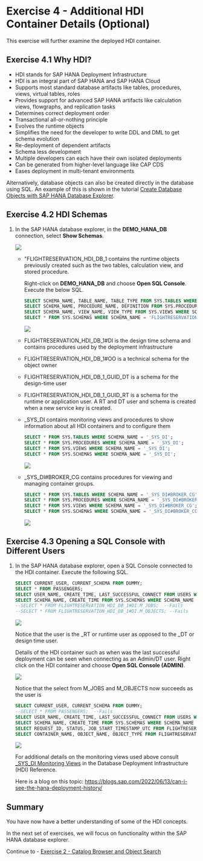 # Exercise 4 - Additional HDI Container Details (Optional)

This exercise will further examine the deployed HDI container.  

## Exercise 4.1 Why HDI?

- HDI stands for SAP HANA Deployment Infrastructure
- HDI is an integral part of SAP HANA and SAP HANA Cloud
- Supports most standard database artifacts like tables, procedures, views, virtual tables, roles
- Provides support for advanced SAP HANA artifacts like calculation views, flowgraphs, and replication tasks
- Determines correct deployment order
- Transactional all-or-nothing principle
- Evolves the runtime objects
- Simplifies the need for the developer to write DDL and DML to get schema evolution
- Re-deployment of dependent artifacts
- Schema less development
- Multiple developers can each have their own isolated deployments
- Can be generated from higher-level language like CAP CDS
- Eases deployment in multi-tenant environments

Alternatively, database objects can also be created directly in the database using SQL.  An example of this is shown in the tutorial [Create Database Objects with SAP HANA Database Explorer](https://developers.sap.com/tutorials/hana-dbx-create-schema.html).

## Exercise 4.2 HDI Schemas

1. In the SAP HANA database explorer, in the **DEMO_HANA_DB** connection, select **Show Schemas**.

    ![](images/HDI-Schemas.png)

    - "FLIGHTRESERVATION_HDI_DB_1 contains the runtime objects previously created such as the two tables, calculation view, and stored procedure.

        Right-click on **DEMO_HANA_DB** and choose **Open SQL Console**.  Execute the below SQL.

        ```SQL
        SELECT SCHEMA_NAME, TABLE_NAME, TABLE_TYPE FROM SYS.TABLES WHERE SCHEMA_NAME = 'FLIGHTRESERVATION_HDI_DB_1';
        SELECT SCHEMA_NAME, PROCEDURE_NAME, DEFINITION FROM SYS.PROCEDURES WHERE SCHEMA_NAME = 'FLIGHTRESERVATION_HDI_DB_1';
        SELECT SCHEMA_NAME, VIEW_NAME, VIEW_TYPE FROM SYS.VIEWS WHERE SCHEMA_NAME = 'FLIGHTRESERVATION_HDI_DB_1';
        SELECT * FROM SYS.SCHEMAS WHERE SCHEMA_NAME = 'FLIGHTRESERVATION_HDI_DB_1';
        ```

        ![](images/objects.png)

    - FLIGHTRESERVATION_HDI_DB_1#DI is the design time schema and contains procedures used by the deployment infrastructure 
    - FLIGHTRESERVATION_HDI_DB_1#OO is a technical schema for the object owner
    - FLIGHTRESERVATION_HDI_DB_1_GUID_DT is a schema for the design-time user
    - FLIGHTRESERVATION_HDI_DB_1_GUID_RT is a schema for the runtime or application user.  A RT and DT user and schema is created when a new service key is created.  
    - _SYS_DI contains monitoring views and procedures to show information about all HDI containers and to configure them

        ```SQL
        SELECT * FROM SYS.TABLES WHERE SCHEMA_NAME = '_SYS_DI';
        SELECT * FROM SYS.PROCEDURES WHERE SCHEMA_NAME = '_SYS_DI';
        SELECT * FROM SYS.VIEWS WHERE SCHEMA_NAME = '_SYS_DI';
        SELECT * FROM SYS.SCHEMAS WHERE SCHEMA_NAME = '_SYS_DI';
        ```

        ![](images/sysdi.png)

    - _SYS_DI#BROKER_CG contains procedures for viewing and managing container groups.

        ```SQL
        SELECT * FROM SYS.TABLES WHERE SCHEMA_NAME = '_SYS_DI#BROKER_CG';
        SELECT * FROM SYS.PROCEDURES WHERE SCHEMA_NAME = '_SYS_DI#BROKER_CG';
        SELECT * FROM SYS.VIEWS WHERE SCHEMA_NAME = '_SYS_DI#BROKER_CG';
        SELECT * FROM SYS.SCHEMAS WHERE SCHEMA_NAME = '_SYS_DI#BROKER_CG';
        ```

        ![](images/cg.png)

## Exercise 4.3 Opening a SQL Console with Different Users

1.  In the SAP HANA database explorer, open a SQL Console connected to the HDI container.  Execute the following SQL.

    ```SQL
    SELECT CURRENT_USER, CURRENT_SCHEMA FROM DUMMY;
    SELECT * FROM PASSENGERS;
    SELECT USER_NAME, CREATE_TIME, LAST_SUCCESSFUL_CONNECT FROM USERS WHERE USER_NAME LIKE '%FLIGHT%';
    SELECT SCHEMA_NAME, CREATE_TIME FROM SYS.SCHEMAS WHERE SCHEMA_NAME LIKE '%FLIGHT%';
    --SELECT * FROM FLIGHTRESERVATION_HDI_DB_1#DI.M_JOBS;  --Fails
    --SELECT * FROM FLIGHTRESERVATION_HDI_DB_1#DI.M_OBJECTS; --Fails
    ```
    
    ![](images/rt-user.png)

    Notice that the user is the _RT or runtime user as opposed to the _DT or design time user.

    Details of the HDI container such as when was the last successful deployment can be seen when connecting as an Admin/DT user.  Right click on the HDI container and choose **Open SQL Console (ADMIN)**.

    ![](images/open-admin.png)

    Notice that the select from M_JOBS and M_OBJECTS now succeeds as the user is 

    ```SQL
    SELECT CURRENT_USER, CURRENT_SCHEMA FROM DUMMY;
    --SELECT * FROM PASSENGERS;  --Fails
    SELECT USER_NAME, CREATE_TIME, LAST_SUCCESSFUL_CONNECT FROM USERS WHERE USER_NAME LIKE '%FLIGHT%';
    SELECT SCHEMA_NAME, CREATE_TIME FROM SYS.SCHEMAS WHERE SCHEMA_NAME LIKE '%FLIGHT%';
    SELECT REQUEST_ID, STATUS, JOB_START_TIMESTAMP_UTC FROM FLIGHTRESERVATION_HDI_DB_1#DI.M_JOBS;
    SELECT CONTAINER_NAME, OBJECT_NAME, OBJECT_TYPE FROM FLIGHTRESERVATION_HDI_DB_1#DI.M_OBJECTS;
    ```

    ![](images/dt-user.png)

    For additional details on the monitoring views used above consult [_SYS_DI Monitoring Views](https://help.sap.com/docs/HANA_CLOUD_DATABASE/c2cc2e43458d4abda6788049c58143dc/78e1657f43f04741b9c2b161632e4fe5.html) in the Database Deployment Infrastructure (HDI) Reference.

    Here is a blog on this topic:
    https://blogs.sap.com/2022/06/13/can-i-see-the-hana-deployment-history/


## Summary

You have now have a better understanding of some of the HDI concepts.  

In the next set of exercises, we will focus on functionality within the SAP HANA database explorer.

Continue to - [Exercise 2 - Catalog Browser and Object Search](../../database_explorer/ex2/README.md)

